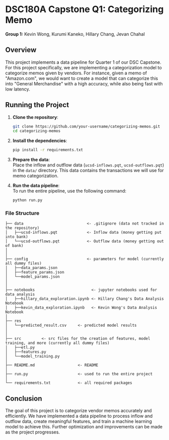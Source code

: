 # DSC180A Capstone Q1: Categorizing Memo

**Group 1:** Kevin Wong, Kurumi Kaneko, Hillary Chang, Jevan Chahal

## Overview

This project implements a data pipeline for Quarter 1 of our DSC Capstone. For this project specifically, we are implementing a categorization model to categorize memos given by vendors. For instance, given a memo of "Amazon.com", we would want to create a model that can categorize this into "General Merchandise" with a high accuracy, while also being fast with low latency.

## Running the Project

1. **Clone the repository**:
    ```bash
    git clone https://github.com/your-username/categorizing-memos.git
    cd categorizing-memos
    ```

2. **Install the dependencies**:
    ```bash
    pip install -r requirements.txt
    ```

3. **Prepare the data**:  
    Place the inflow and outflow data (`ucsd-inflows.pqt`, `ucsd-outflows.pqt`) in the `data/` directory. This data contains the transactions we will use for memo categorization.

4. **Run the data pipeline**:  
    To run the entire pipeline, use the following command:
    ```bash
    python run.py
    ```

### File Structure

```
├── data                            <- .gitignore (data not tracked in the repository)
│   ├──ucsd-inflows.pqt             <- Inflow data (money getting put into bank)
│   └──ucsd-outflows.pqt            <- Outflow data (money getting out of bank)
│   
│                     
├── config                          <- parameters for model (currently all dummy files)
│   ├──data_params.json     
│   ├──feature_params.json
│   └──model_params.json
│
│
├── notebooks                         <- jupyter notebooks used for data analysis
│   ├──hillary_data_exploration.ipynb <- Hillary Chang's Data Analysis Notebook         
│   ├──kevin_data_exploration.ipynb   <- Kevin Wong's Data Analysis Notebook         
│
├── res  
│   └──predicted_result.csv     <- predicted model results
│
│
├── src         <- src files for the creation of features, model training, and more (currently all dummy files)
│   ├──etl.py         
│   ├──features.py
│   └──model_training.py                  
│
├── README.md                   <- README
│
├── run.py                      <- used to run the entire project
│
└── requirements.txt            <- all required packages 
```

## Conclusion
The goal of this project is to categorize vendor memos accurately and efficiently. We have implemented a data pipeline to process inflow and outflow data, create meaningful features, and train a machine learning model to achieve this. Further optimization and improvements can be made as the project progresses.
